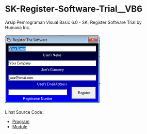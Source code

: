 # SK-Register-Software-Trial__VB6
Arsip Pemrograman Visual Basic 6.0 - SK; Register Software Trial by Humana Inc.<br><br>
<img src="https://github.com/RizkyKhapidsyah/SK-Register-Software-Trial__VB6/blob/main/result/001.PNG"><br><br>
Lihat Source Code : <br>
- <a href="https://github.com/RizkyKhapidsyah/SK-Register-Software-Trial__VB6/blob/main/frmMain.frm">Program</a><br>
- <a href="https://github.com/RizkyKhapidsyah/SK-Register-Software-Trial__VB6/blob/main/modUtility.bas">Module</a>
